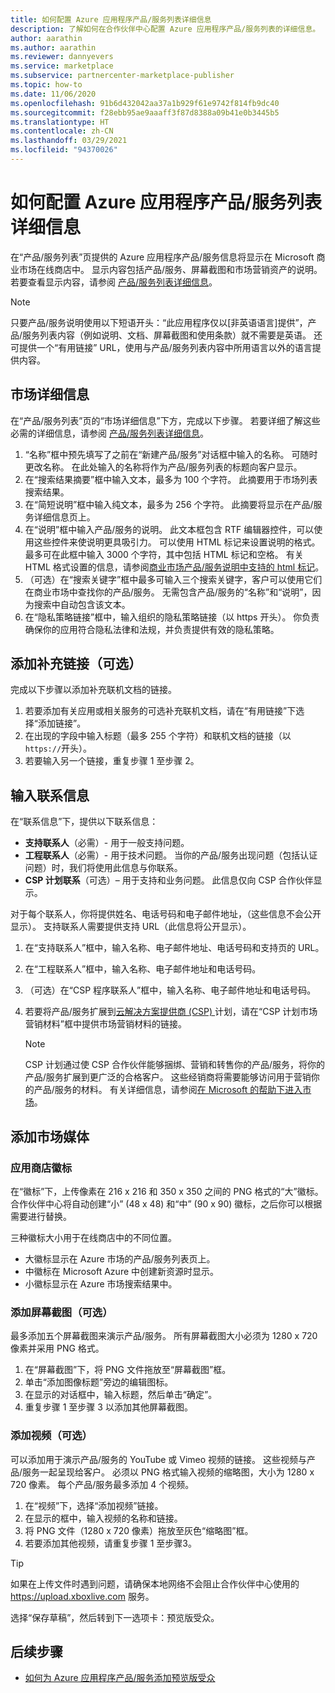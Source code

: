 ```yaml
---
title: 如何配置 Azure 应用程序产品/服务列表详细信息
description: 了解如何在合作伙伴中心配置 Azure 应用程序产品/服务列表的详细信息。
author: aarathin
ms.author: aarathin
ms.reviewer: dannyevers
ms.service: marketplace
ms.subservice: partnercenter-marketplace-publisher
ms.topic: how-to
ms.date: 11/06/2020
ms.openlocfilehash: 91b6d432042aa37a1b929f61e9742f814fb9dc40
ms.sourcegitcommit: f28ebb95ae9aaaff3f87d8388a09b41e0b3445b5
ms.translationtype: HT
ms.contentlocale: zh-CN
ms.lasthandoff: 03/29/2021
ms.locfileid: "94370026"
---
```

# <a name="how-to-configure-your-azure-application-offer-listing-details"></a>如何配置 Azure 应用程序产品/服务列表详细信息

在“产品/服务列表”页提供的 Azure 应用程序产品/服务信息将显示在 Microsoft 商业市场在线商店中。 显示内容包括产品/服务、屏幕截图和市场营销资产的说明。 若要查看显示内容，请参阅 [产品/服务列表详细信息](plan-azure-application-offer.md#offer-listing-details)。

> [!NOTE]
> 只要产品/服务说明使用以下短语开头：“此应用程序仅以[非英语语言]提供”，产品/服务列表内容（例如说明、文档、屏幕截图和使用条款）就不需要是英语。 还可提供一个“有用链接” URL，使用与产品/服务列表内容中所用语言以外的语言提供内容。

## <a name="marketplace-details"></a>市场详细信息

在“产品/服务列表”页的“市场详细信息”下方，完成以下步骤。 若要详细了解这些必需的详细信息，请参阅 [产品/服务列表详细信息](plan-azure-application-offer.md#offer-listing-details)。

1. “名称”框中预先填写了之前在“新建产品/服务”对话框中输入的名称。 可随时更改名称。 在此处输入的名称将作为产品/服务列表的标题向客户显示。
1. 在“搜索结果摘要”框中输入文本，最多为 100 个字符。 此摘要用于市场列表搜索结果。
1. 在“简短说明”框中输入纯文本，最多为 256 个字符。 此摘要将显示在产品/服务详细信息页上。
1. 在“说明”框中输入产品/服务的说明。 此文本框包含 RTF 编辑器控件，可以使用这些控件来使说明更具吸引力。 可以使用 HTML 标记来设置说明的格式。 最多可在此框中输入 3000 个字符，其中包括 HTML 标记和空格。 有关 HTML 格式设置的信息，请参阅[商业市场产品/服务说明中支持的 html 标记](supported-html-tags.md)。
1. （可选）在“搜索关键字”框中最多可输入三个搜索关键字，客户可以使用它们在商业市场中查找你的产品/服务。 无需包含产品/服务的“名称”和“说明”，因为搜索中自动包含该文本。
1. 在“隐私策略链接”框中，输入组织的隐私策略链接（以 https 开头）。 你负责确保你的应用符合隐私法律和法规，并负责提供有效的隐私策略。

## <a name="add-supplemental-links-optional"></a>添加补充链接（可选）

完成以下步骤以添加补充联机文档的链接。

1. 若要添加有关应用或相关服务的可选补充联机文档，请在“有用链接”下选择“添加链接”。
1. 在出现的字段中输入标题（最多 255 个字符）和联机文档的链接（以`https://`开头）。
1. 若要输入另一个链接，重复步骤 1 至步骤 2。

## <a name="enter-your-contact-information"></a>输入联系信息

在“联系信息”下，提供以下联系信息：

- **支持联系人**（必需）- 用于一般支持问题。
- **工程联系人**（必需）- 用于技术问题。 当你的产品/服务出现问题（包括认证问题）时，我们将使用此信息与你联系。
- **CSP 计划联系**（可选）– 用于支持和业务问题。 此信息仅向 CSP 合作伙伴显示。

对于每个联系人，你将提供姓名、电话号码和电子邮件地址，（这些信息不会公开显示）。 支持联系人需要提供支持 URL（此信息将公开显示）。

1. 在“支持联系人”框中，输入名称、电子邮件地址、电话号码和支持页的 URL。
1. 在“工程联系人”框中，输入名称、电子邮件地址和电话号码。
1. （可选）在“CSP 程序联系人”框中，输入名称、电子邮件地址和电话号码。
1. 若要将产品/服务扩展到[云解决方案提供商 (CSP) ](cloud-solution-providers.md)计划，请在“CSP 计划市场营销材料”框中提供市场营销材料的链接。

    > [!NOTE]
    > CSP 计划通过使 CSP 合作伙伴能够捆绑、营销和转售你的产品/服务，将你的产品/服务扩展到更广泛的合格客户。 这些经销商将需要能够访问用于营销你的产品/服务的材料。 有关详细信息，请参阅[在 Microsoft 的帮助下进入市场](https://partner.microsoft.com/reach-customers/gtm)。

## <a name="add-marketplace-media"></a>添加市场媒体

### <a name="store-logos"></a>应用商店徽标

在“徽标”下，上传像素在 216 x 216 和 350 x 350 之间的 PNG 格式的“大”徽标。 合作伙伴中心将自动创建“小” (48 x 48) 和“中” (90 x 90) 徽标，之后你可以根据需要进行替换。

三种徽标大小用于在线商店中的不同位置。

- 大徽标显示在 Azure 市场的产品/服务列表页上。
- 中徽标在 Microsoft Azure 中创建新资源时显示。
- 小徽标显示在 Azure 市场搜索结果中。

### <a name="add-screenshots-optional"></a>添加屏幕截图（可选）

最多添加五个屏幕截图来演示产品/服务。 所有屏幕截图大小必须为 1280 x 720 像素并采用 PNG 格式。

1. 在“屏幕截图”下，将 PNG 文件拖放至“屏幕截图”框。
1. 单击“添加图像标题”旁边的编辑图标。
1. 在显示的对话框中，输入标题，然后单击“确定”。
1. 重复步骤 1 至步骤 3 以添加其他屏幕截图。

### <a name="add-videos-optional"></a>添加视频（可选）

可以添加用于演示产品/服务的 YouTube 或 Vimeo 视频的链接。 这些视频与产品/服务一起呈现给客户。 必须以 PNG 格式输入视频的缩略图，大小为 1280 x 720 像素。 每个产品/服务最多添加 4 个视频。

1. 在“视频”下，选择“添加视频”链接。
1. 在显示的框中，输入视频的名称和链接。
1. 将 PNG 文件（1280 x 720 像素）拖放至灰色“缩略图”框。
1. 若要添加其他视频，请重复步骤 1 至步骤3。

> [!TIP]
> 如果在上传文件时遇到问题，请确保本地网络不会阻止合作伙伴中心使用的 https://upload.xboxlive.com 服务。

选择“保存草稿”，然后转到下一选项卡：预览版受众。

## <a name="next-steps"></a>后续步骤

- [如何为 Azure 应用程序产品/服务添加预览版受众](create-new-azure-apps-offer-preview.md)
